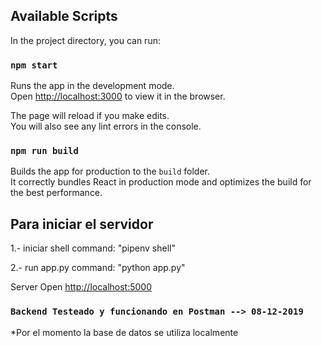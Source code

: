 ## Available Scripts

In the project directory, you can run:

### `npm start`

Runs the app in the development mode.<br />
Open [http://localhost:3000](http://localhost:3000) to view it in the browser.

The page will reload if you make edits.<br />
You will also see any lint errors in the console.

### `npm run build`

Builds the app for production to the `build` folder.<br />
It correctly bundles React in production mode and optimizes the build for the best performance.




## Para iniciar el servidor

1.- iniciar shell command: "pipenv shell"

2.- run app.py command: "python app.py"

Server Open [http://localhost:5000](http://localhost:5000)

### `Backend Testeado y funcionando en Postman --> 08-12-2019`

*Por el momento la base de datos se utiliza localmente

